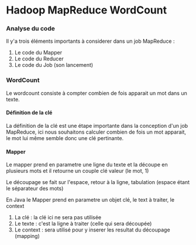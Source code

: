 # Hadoop MapReduce WordCount 
### Analyse du code 
Il y'a trois éléments importants à considerer dans un job MapReduce :
1. Le code du Mapper
2. Le code du Reducer 
3. Le code du Job (son lancement)

### WordCount 
Le wordcount consiste à compter combien de fois apparait un mot dans un texte.

#### Définition de la clé 
La définition de la clé est une étape importante dans la conception d'un job MapReduce, ici nous souhaitons calculer combien de fois un mot apparait,
le mot lui même semble donc une clé pertinante.

#### Mapper 
Le mapper prend en parametre une ligne du texte et la découpe en plusieurs mots et il retourne un couple clé valeur (le mot, 1)

Le découpage se fait sur l'espace, retour à la ligne, tabulation (espace étant le séparateur des mots)

En Java le Mapper prend en parametre un objet clé, le text à traiter, le context
1. La clé : la clé ici ne sera pas utilisée
2. Le texte : c'est la ligne à traiter (celle qui sera découpée)
3. Le context : sera utilisé pour y inserer les resultat du découpage (mapping)

  

 
